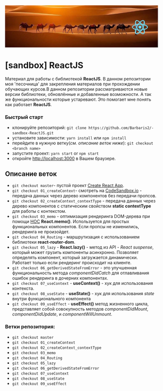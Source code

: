 ![](https://github.com/Barbaris2/-sandbox-ReactJS/blob/master/src/images/sandboxreact.jpg?style=centerme)

# [sandbox] ReactJS

Материал для работы с библиотекой **ReactJS**. В данном репозитории моя 'песочница' для закрепления материалов при прохождении обучающих курсов.В данном репозитории рассматриваются новые версии библиотеки, обновлённые и добавленные возможности. А так же функциональности которые устаревают. Это помогает мне понять как работает **ReactJS**.

### Быстрый старт

- клонируйте репозиторий: `git clone https://github.com/Barbaris2/-sandbox-ReactJS.git`
- уcтановите зависимости: `yarn install` или `npm install`
- перейдите в нужную ветку(_см. описание веток ниже_): `git checkout <branch name>`
- запустите проект: `yarn start` or `npm start`
- откройте [http://localhost:3000](http://localhost:3000) в Вашем браузере.

## Описание веток

- `git checkout master`- пустой проект [Create React App](https://github.com/facebook/create-react-app).
- `git checkout 01_createContext`- смотреть на [ CodeSandbox.io](https://8p8on.csb.app/) - передача данных через дерево компонентов без передачи пропсов.
- `git checkout 02_createContext_contextType` - передача данных через дерево компонентов с статическим свойством **static contextType** для работы с контекстом.
- `git checkout 03_memo` - оптимизация рендеринга DOM-дерева при помощи [HOC](https://ru.reactjs.org/docs/higher-order-components.html) **React.memo()**. Используется для простых функциональных компонентов. Если пропсы не изменились, рендеринга не произойдет.
- `git checkout 04_Routing` - маршрутизация с использованием библиотеки **react-router-dom**.
- `git checkout 05_lazy` - **React.lazy()** - метод из API - _React suspense_, который может грузить компоненты асинхронно. Позволяет определять компонент, который загружается динамически. Работает только если рендеринг происходит на клиенте.
- `git checkout 06_getDerivedStateFromError` - это улучшенная функциональность метода _componentDidCatch_ для отлавливания ошибок рендеринга в дочерних компонентах.
- `git checkout 07_useContext` - **useContext()** - хук для использования контекста.
- `git checkout 08_useState` - **useState()** - хук для использования _state_ внутри функционального компонента
- `git checkout 09_useEffect` - **useEffect()** метод жизненного цикла, представляет собой совокупность методов _componentDidMount_, _componentDidUpdate_, и _componentWillUnmount_.

### Ветки репозитория:

- `git checkout master`
- `git checkout 01_createContext`
- `git checkout 02_createContext_contextType`
- `git checkout 03_memo`
- `git checkout 04_Routing`
- `git checkout 05_lazy`
- `git checkout 06_getDerivedStateFromError`
- `git checkout 07_useContext`
- `git checkout 08_useState`
- `git checkout 09_useEffect`
